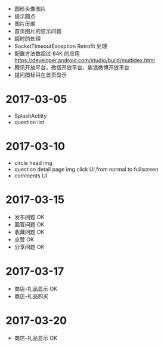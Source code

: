 * 圆形头像图片
* 提示圆点
* 图片压缩
* 首页图片的显示问题
* 超时的处理
* SocketTimeoutException Retrofit 处理
* 配置方法数超过 64K 的应用 https://developer.android.com/studio/build/multidex.html
* 腾讯开放平台，微信开放平台，新浪微博开放平台
* 提问图标只在首页显示

2017-03-05
==================================================
* SplashActiity
* question list

2017-03-10
==================================================
* circle head img
* question detail page img click UI,from normal to fullscreen
* comments UI

2017-03-15
==================================================
* 发布问题  OK
* 回答问题  OK
* 收藏问题  OK
* 点赞  OK
* 分享问题 OK

2017-03-17
==================================================
* 商店-礼品显示 OK 
* 商店-礼品购买 

2017-03-20
==================================================
* 商店-礼品显示 OK 

